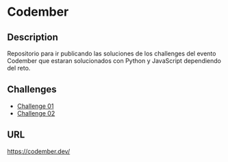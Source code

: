 # Codember

## Description

Repositorio para ir publicando las soluciones de los challenges del evento Codember que estaran solucionados con Python y JavaScript dependiendo del reto.

## Challenges

- [Challenge 01](https://github.com/SantiMenendez19/codember/tree/main/challenge01)
- [Challenge 02](https://github.com/SantiMenendez19/codember/tree/main/challenge02)

## URL

<https://codember.dev/>
